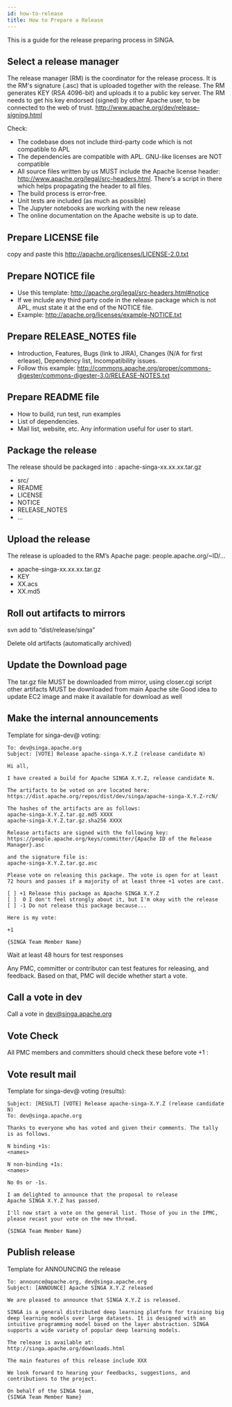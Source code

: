 ```yaml
---
id: how-to-release
title: How to Prepare a Release
---
```


<!--- Licensed to the Apache Software Foundation (ASF) under one or more contributor license agreements.  See the NOTICE file distributed with this work for additional information regarding copyright ownership.  The ASF licenses this file to you under the Apache License, Version 2.0 (the "License"); you may not use this file except in compliance with the License.  You may obtain a copy of the License at http://www.apache.org/licenses/LICENSE-2.0 Unless required by applicable law or agreed to in writing, software distributed under the License is distributed on an "AS IS" BASIS, WITHOUT WARRANTIES OR CONDITIONS OF ANY KIND, either express or implied.  See the License for the specific language governing permissions and limitations under the License.  -->

This is a guide for the release preparing process in SINGA.

## Select a release manager

The release manager (RM) is the coordinator for the release process. It is the RM's signature (.asc) that is uploaded together with the release. The RM generates KEY (RSA 4096-bit) and uploads it to a public key server. The RM needs to get his key endorsed (signed) by other Apache user, to be connected to the web of trust. http://www.apache.org/dev/release-signing.html
 
Check:
- The codebase does not include third-party code which is not compatible to APL
- The dependencies are compatible with APL. GNU-like licenses are NOT compatible
- All source files written by us MUST include the Apache license header: http://www.apache.org/legal/src-headers.html. There's a script in there which helps propagating the header to all files.
- The build process is error-free. 
- Unit tests are included (as much as possible)
- The Jupyter notebooks are working with the new release
- The online documentation on the Apache website is up to date. 
        
## Prepare LICENSE file

copy and paste this http://apache.org/licenses/LICENSE-2.0.txt

## Prepare NOTICE file

- Use this template: http://apache.org/legal/src-headers.html#notice
- If we include any third party code  in the release package which is not APL, must state it at the end of the NOTICE file.
- Example: http://apache.org/licenses/example-NOTICE.txt

## Prepare RELEASE_NOTES file

- Introduction, Features, Bugs (link to JIRA), Changes (N/A for first erlease), Dependency list, Incompatibility issues.
- Follow this example:  http://commons.apache.org/proper/commons-digester/commons-digester-3.0/RELEASE-NOTES.txt

## Prepare README file
- How to build, run test, run examples
- List of dependencies.
- Mail list, website, etc. Any information useful for user to start.

## Package the release

The release should be packaged into : apache-singa-xx.xx.xx.tar.gz
- src/
- README
- LICENSE
- NOTICE
- RELEASE_NOTES
- ...

## Upload the release

The release is uploaded to the RM’s Apache page: people.apache.org/~ID/...
- apache-singa-xx.xx.xx.tar.gz
- KEY
- XX.acs
- XX.md5

## Roll out artifacts to mirrors 

svn add to “dist/release/singa”

Delete old artifacts (automatically archived)

## Update the Download page

The tar.gz file MUST be downloaded from mirror, using closer.cgi script
other artifacts MUST be downloaded from main Apache site
Good idea to update EC2 image and make it available for download as well

## Make the internal announcements

Template for singa-dev@ voting:

```text
To: dev@singa.apache.org
Subject: [VOTE] Release apache-singa-X.Y.Z (release candidate N)

Hi all,

I have created a build for Apache SINGA X.Y.Z, release candidate N.

The artifacts to be voted on are located here:
https://dist.apache.org/repos/dist/dev/singa/apache-singa-X.Y.Z-rcN/

The hashes of the artifacts are as follows:
apache-singa-X.Y.Z.tar.gz.md5 XXXX
apache-singa-X.Y.Z.tar.gz.sha256 XXXX

Release artifacts are signed with the following key:
https://people.apache.org/keys/committer/{Apache ID of the Release Manager}.asc

and the signature file is:
apache-singa-X.Y.Z.tar.gz.asc

Please vote on releasing this package. The vote is open for at least 72 hours and passes if a majority of at least three +1 votes are cast.

[ ] +1 Release this package as Apache SINGA X.Y.Z
[ ]  0 I don't feel strongly about it, but I'm okay with the release
[ ] -1 Do not release this package because...

Here is my vote:

+1 

{SINGA Team Member Name} 
```

Wait at least 48 hours for test responses

Any PMC, committer or contributor can test features for releasing, and feedback. Based on that, PMC will decide whether start a vote.

## Call a vote in dev

Call a vote in dev@singa.apache.org

## Vote Check

All PMC members and committers should check these before vote +1 :

## Vote result mail

Template for singa-dev@ voting (results):

```text
Subject: [RESULT] [VOTE] Release apache-singa-X.Y.Z (release candidate N)
To: dev@singa.apache.org

Thanks to everyone who has voted and given their comments. The tally is as follows.

N binding +1s:
<names>

N non-binding +1s:
<names>

No 0s or -1s.

I am delighted to announce that the proposal to release
Apache SINGA X.Y.Z has passed.

I'll now start a vote on the general list. Those of you in the IPMC, please recast your vote on the new thread.

{SINGA Team Member Name} 
```


## Publish release

Template for ANNOUNCING the release

```text
To: announce@apache.org, dev@singa.apache.org
Subject: [ANNOUNCE] Apache SINGA X.Y.Z released

We are pleased to announce that SINGA X.Y.Z is released. 

SINGA is a general distributed deep learning platform for training big deep learning models over large datasets. It is designed with an intuitive programming model based on the layer abstraction. SINGA supports a wide variety of popular deep learning models.

The release is available at:
http://singa.apache.org/downloads.html

The main features of this release include XXX

We look forward to hearing your feedbacks, suggestions, and contributions to the project. 

On behalf of the SINGA team, 
{SINGA Team Member Name}
```